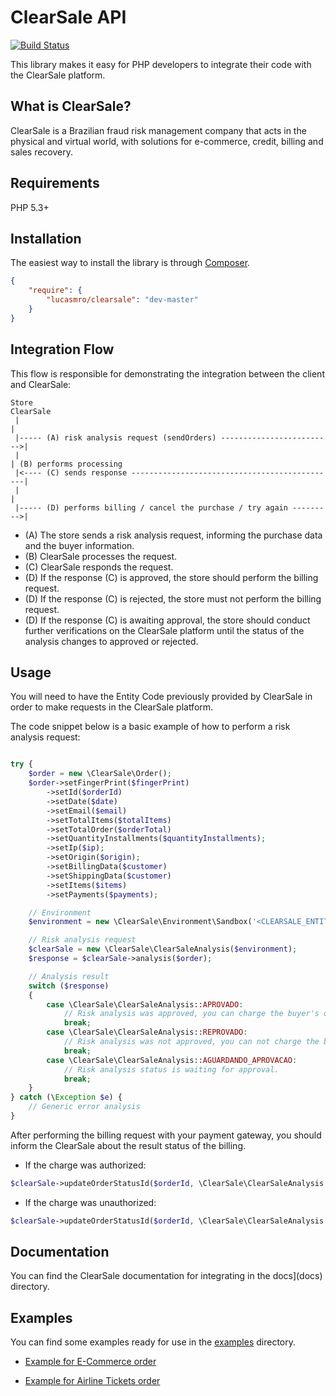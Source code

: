 # ClearSale API

[![Build Status](https://travis-ci.org/lucasmro/ClearSale.png)](https://travis-ci.org/lucasmro/ClearSale)

This library makes it easy for PHP developers to integrate their code with the ClearSale platform.

## What is ClearSale?

ClearSale is a Brazilian fraud risk management company that acts in the physical and virtual world, with solutions
for e-commerce, credit, billing and sales recovery.

## Requirements

PHP 5.3+

## Installation

The easiest way to install the library is through [Composer](http://getcomposer.org/).

```JSON
{
    "require": {
        "lucasmro/clearsale": "dev-master"
    }
}
```

## Integration Flow

This flow is responsible for demonstrating the integration between the client and ClearSale:

    Store                                                                 ClearSale
     |                                                                       |
     |----- (A) risk analysis request (sendOrders) ------------------------->|
     |                                                                       | (B) performs processing
     |<---- (C) sends response ----------------------------------------------|
     |                                                                       |
     |----- (D) performs billing / cancel the purchase / try again --------->|

* (A) The store sends a risk analysis request, informing the purchase data and the buyer information.
* (B) ClearSale processes the request.
* (C) ClearSale responds the request.
* (D) If the response (C) is approved, the store should perform the billing request.
* (D) If the response (C) is rejected, the store must not perform the billing request.
* (D) If the response (C) is awaiting approval, the store should conduct further verifications on the ClearSale
platform until the status of the analysis changes to approved or rejected.

## Usage

You will need to have the Entity Code previously provided by ClearSale in order to make requests in the ClearSale platform.

The code snippet below is a basic example of how to perform a risk analysis request:

```PHP

try {
    $order = new \ClearSale\Order();
    $order->setFingerPrint($fingerPrint)
        ->setId($orderId)
        ->setDate($date)
        ->setEmail($email)
        ->setTotalItems($totalItems)
        ->setTotalOrder($orderTotal)
        ->setQuantityInstallments($quantityInstallments);
        ->setIp($ip);
        ->setOrigin($origin);
        ->setBillingData($customer)
        ->setShippingData($customer)
        ->setItems($items)
        ->setPayments($payments);

    // Environment
    $environment = new \ClearSale\Environment\Sandbox('<CLEARSALE_ENTITY_CODE>');

    // Risk analysis request
    $clearSale = new \ClearSale\ClearSaleAnalysis($environment);
    $response = $clearSale->analysis($order);

    // Analysis result
    switch ($response)
    {
        case \ClearSale\ClearSaleAnalysis::APROVADO:
            // Risk analysis was approved, you can charge the buyer's order
            break;
        case \ClearSale\ClearSaleAnalysis::REPROVADO:
            // Risk analysis was not approved, you can not charge the buyer's order
            break;
        case \ClearSale\ClearSaleAnalysis::AGUARDANDO_APROVACAO:
            // Risk analysis status is waiting for approval.
            break;
    }
} catch (\Exception $e) {
    // Generic error analysis
}
```

After performing the billing request with your payment gateway, you should inform the ClearSale about the result status of the billing.

* If the charge was authorized:

```PHP
$clearSale->updateOrderStatusId($orderId, \ClearSale\ClearSaleAnalysis::APROVADO);
```

* If the charge was unauthorized:

```PHP
$clearSale->updateOrderStatusId($orderId, \ClearSale\ClearSaleAnalysis::REPROVADO);
```

## Documentation

You can find the ClearSale documentation for integrating in the docs](docs) directory.

## Examples

You can find some examples ready for use in the [examples](examples) directory.

* [Example for E-Commerce order](examples/ecommerce-order-example.php)

* [Example for Airline Tickets order](examples/airline-ticket-order-example.php)
